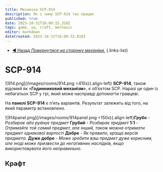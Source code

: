 ```yaml
---
title: Механіка SCP-914
description: Як і чому SCP-914 так працює
published: true
date: 2023-10-31T16:09:15.320Z
tags: game, ua, craft, mechanic
editor: markdown
dateCreated: 2023-10-31T16:08:32.019Z
---
```


- [:arrow_backward: Назад *Повернутися на сторінку механіки.*](/uk/game/mechanics)
{.links-list}
# SCP-914
![914.png](/images/rooms/914.png =410x){.align-left}
**SCP-914**, також відомий як «**Годинниковий механізм**», є об’єктом SCP. Наразі це один із небагатьох SCP у грі, який може насправді допомогти гравцеві.

На **панелі SCP-914** є п’ять варіантів. Результат залежить від того, на який параметр встановлено.

![914panel.png](/images/rooms/914panel.png =150x){.align-left}**Грубо** - *Розбирає або руйнує предмет*
**Грубий** - *Розбирає предмет*
**1:1** - *Отримайте той самий предмет, але інший, також можна отримати предмет однакової вартості*
**Добре** - *Як правило, краща версія предмета.*
**Дуже добре** - *Може зробити ваш предмет дуже корисним, але іноді може призвести до негативних наслідків, якщо використовувати його неправильно.*
## Крафт